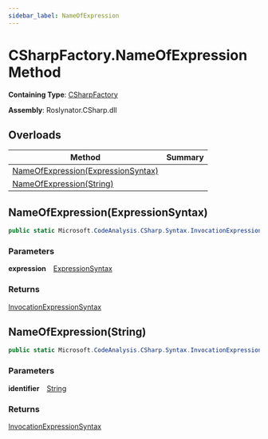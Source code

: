 ```yaml
---
sidebar_label: NameOfExpression
---
```


# CSharpFactory\.NameOfExpression Method

**Containing Type**: [CSharpFactory](../index.md)

**Assembly**: Roslynator\.CSharp\.dll

## Overloads

| Method | Summary |
| ------ | ------- |
| [NameOfExpression(ExpressionSyntax)](#Roslynator_CSharp_CSharpFactory_NameOfExpression_Microsoft_CodeAnalysis_CSharp_Syntax_ExpressionSyntax_) | |
| [NameOfExpression(String)](#Roslynator_CSharp_CSharpFactory_NameOfExpression_System_String_) | |

## NameOfExpression\(ExpressionSyntax\) <a id="Roslynator_CSharp_CSharpFactory_NameOfExpression_Microsoft_CodeAnalysis_CSharp_Syntax_ExpressionSyntax_"></a>

```csharp
public static Microsoft.CodeAnalysis.CSharp.Syntax.InvocationExpressionSyntax NameOfExpression(Microsoft.CodeAnalysis.CSharp.Syntax.ExpressionSyntax expression)
```

### Parameters

**expression** &ensp; [ExpressionSyntax](https://docs.microsoft.com/en-us/dotnet/api/microsoft.codeanalysis.csharp.syntax.expressionsyntax)

### Returns

[InvocationExpressionSyntax](https://docs.microsoft.com/en-us/dotnet/api/microsoft.codeanalysis.csharp.syntax.invocationexpressionsyntax)

## NameOfExpression\(String\) <a id="Roslynator_CSharp_CSharpFactory_NameOfExpression_System_String_"></a>

```csharp
public static Microsoft.CodeAnalysis.CSharp.Syntax.InvocationExpressionSyntax NameOfExpression(string identifier)
```

### Parameters

**identifier** &ensp; [String](https://docs.microsoft.com/en-us/dotnet/api/system.string)

### Returns

[InvocationExpressionSyntax](https://docs.microsoft.com/en-us/dotnet/api/microsoft.codeanalysis.csharp.syntax.invocationexpressionsyntax)

